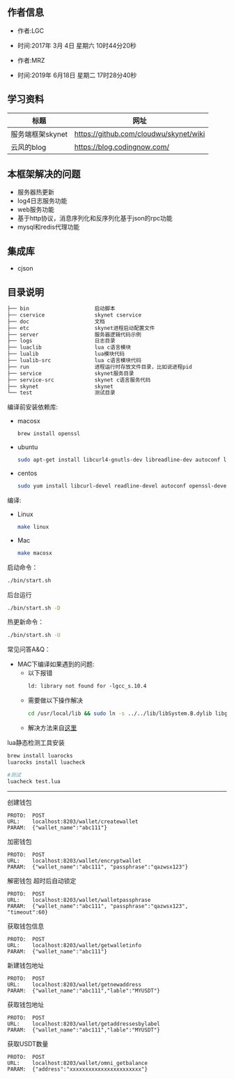 作者信息
---
- 作者:LGC
- 时间:2017年 3月 4日 星期六 10时44分20秒 

- 作者:MRZ
- 时间:2019年 6月18日 星期二 17时28分40秒

学习资料
---
|标题|网址|
|-|-|
|服务端框架skynet|https://github.com/cloudwu/skynet/wiki|
|云风的blog|https://blog.codingnow.com/|

本框架解决的问题
---
- 服务器热更新
- log4日志服务功能
- web服务功能
- 基于http协议，消息序列化和反序列化基于json的rpc功能
- mysql和redis代理功能

集成库
---
- cjson

目录说明
---
```txt
├── bin                     启动脚本
├── cservice                skynet cservice
├── doc                     文档
├── etc                     skynet进程启动配置文件
├── server                  服务器逻辑代码示例
├── logs                    日志目录
├── luaclib                 lua c语言模块
├── lualib                  lua模块代码
├── lualib-src              lua c语言模块代码
├── run                     进程运行时存放文件目录，比如说进程pid
├── service                 skynet服务目录
├── service-src             skynet c语言服务代码
├── skynet                  skynet
└── test                    测试目录
```

编译前安装依赖库:
- macosx
    ```sh
    brew install openssl
    ```
- ubuntu
    ```sh
    sudo apt-get install libcurl4-gnutls-dev libreadline-dev autoconf libssl-dev
    ```
- centos
    ```sh
    sudo yum install libcurl-devel readline-devel autoconf openssl-devel
    ```

编译:
- Linux
    ```sh
    make linux
    ```
- Mac
    ```sh
    make macosx
    ```

启动命令：
```sh
./bin/start.sh
```
后台运行
```sh
./bin/start.sh -D
```
热更新命令：
```sh
./bin/start.sh -U
```

常见问答A&Q：
- MAC下编译如果遇到的问题:
    - 以下报错
        ```txt
        ld: library not found for -lgcc_s.10.4
        ```
    - 需要做以下操作解决
        ```sh
        cd /usr/local/lib && sudo ln -s ../../lib/libSystem.B.dylib libgcc_s.10.4.dylib
        ```
    - 解决方法来自[这里](http://bugsfixes.blogspot.com/2016/02/mac-ld-library-not-found-for-lgccs104.html)

lua静态检测工具安装
```sh
brew install luarocks
luarocks install luacheck

#测试
luacheck test.lua
```
---

创建钱包
```
PROTO:  POST
URL:    localhost:8203/wallet/createwallet
PARAM:  {"wallet_name":"abc111"}
```
加密钱包
```
PROTO:  POST
URL:    localhost:8203/wallet/encryptwallet
PARAM:  {"wallet_name":"abc111", "passphrase":"qazwsx123"}
```
解密钱包 超时后自动锁定
```
PROTO:  POST
URL:    localhost:8203/wallet/walletpassphrase
PARAM:  {"wallet_name":"abc111", "passphrase":"qazwsx123", "timeout":60}
```
获取钱包信息
```
PROTO:  POST
URL:    localhost:8203/wallet/getwalletinfo
PARAM:  {"wallet_name":"abc111"}
```
新建钱包地址
```
PROTO:  POST
URL:    localhost:8203/wallet/getnewaddress
PARAM:  {"wallet_name":"abc111","lable":"MYUSDT"}
```
获取钱包地址
```
PROTO:  POST
URL:    localhost:8203/wallet/getaddressesbylabel
PARAM:  {"wallet_name":"abc111","lable":"MYUSDT"}
```
获取USDT数量
```
PROTO:  POST
URL:    localhost:8203/wallet/omni_getbalance
PARAM:  {"address":"xxxxxxxxxxxxxxxxxxxxxxx"}
```